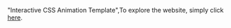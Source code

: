 "Interactive CSS Animation Template",To explore the website, simply click [here](https://anoirelgueddar.github.io/SITE2/).

